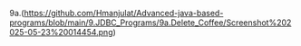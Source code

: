 9a.(https://github.com/Hmanjulat/Advanced-java-based-programs/blob/main/9.JDBC_Programs/9a.Delete_Coffee/Screenshot%202025-05-23%20014454.png)
